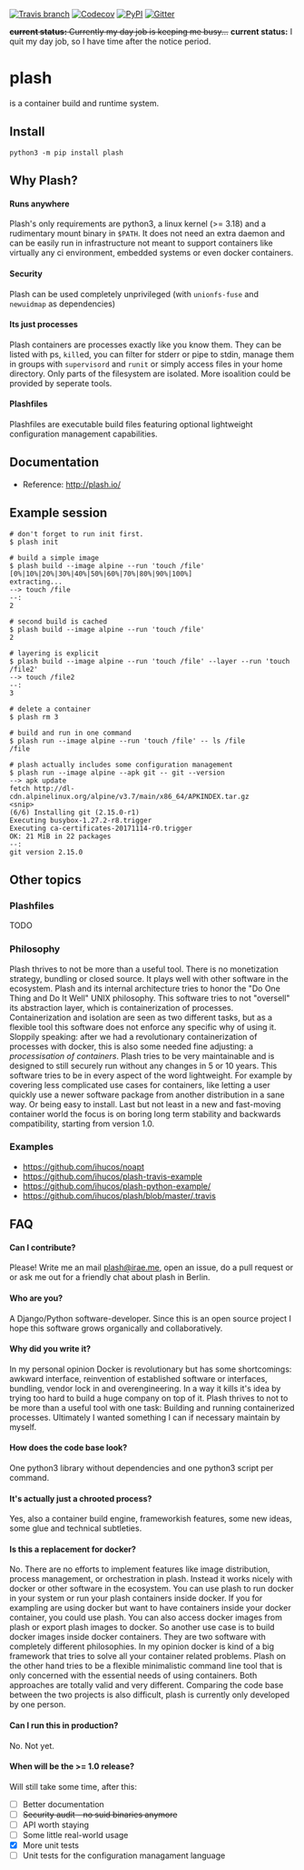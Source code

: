 [![Travis branch](https://img.shields.io/travis/ihucos/plash/master.svg?style=flat-square)](https://travis-ci.org/ihucos/plash#)
[![Codecov](https://img.shields.io/codecov/c/github/ihucos/plash.svg?style=flat-square)](http://plash.io/htmlcov/)
[![PyPI](https://img.shields.io/pypi/v/plash.svg?style=flat-square)](https://pypi.org/project/plash/)
[![Gitter](https://img.shields.io/gitter/room/nwjs/nw.js.svg?style=flat-square)](https://gitter.im/plash-containers)

~~**current status:** Currently my day job is keeping me busy...~~
**current status:** I quit my day job, so I have time after the notice period.



# plash
is a container build and runtime system.

## Install
```
python3 -m pip install plash
```

## Why Plash?

#### Runs anywhere
Plash's only requirements are python3, a linux kernel (>= 3.18) and a rudimentary mount binary in `$PATH`. It does not need an extra daemon and can be easily run in infrastructure not meant to support containers like virtually any ci environment, embedded systems or even docker containers.

#### Security
Plash can be used completely unprivileged (with `unionfs-fuse` and `newuidmap` as dependencies)

#### Its just processes
Plash containers are processes exactly like you know them. They can be listed with ps, `kill`ed, you can filter for stderr or pipe to stdin, manage them in groups with `supervisord` and `runit` or simply access files in your home directory. Only parts of the filesystem are isolated. More isoalition could be provided by seperate tools.

#### Plashfiles
Plashfiles are executable build files featuring optional lightweight configuration management capabilities.

## Documentation
* Reference: http://plash.io/

## Example session

```
# don't forget to run init first.
$ plash init

# build a simple image
$ plash build --image alpine --run 'touch /file'
[0%|10%|20%|30%|40%|50%|60%|70%|80%|90%|100%]
extracting...
--> touch /file
--:
2

# second build is cached
$ plash build --image alpine --run 'touch /file'
2

# layering is explicit
$ plash build --image alpine --run 'touch /file' --layer --run 'touch /file2'
--> touch /file2
--:
3

# delete a container
$ plash rm 3

# build and run in one command
$ plash run --image alpine --run 'touch /file' -- ls /file
/file

# plash actually includes some configuration management
$ plash run --image alpine --apk git -- git --version
--> apk update
fetch http://dl-cdn.alpinelinux.org/alpine/v3.7/main/x86_64/APKINDEX.tar.gz
<snip>
(6/6) Installing git (2.15.0-r1)
Executing busybox-1.27.2-r8.trigger
Executing ca-certificates-20171114-r0.trigger
OK: 21 MiB in 22 packages
--:
git version 2.15.0
```

## Other topics

### Plashfiles
TODO

### Philosophy
Plash thrives to not be more than a useful tool. There is no monetization strategy, bundling or closed source. It plays well with other software in the ecosystem. Plash and its internal architecture tries to honor the "Do One Thing and Do It Well" UNIX philosophy. This software tries to not "oversell" its abstraction layer, which is containerization of processes. Containerization and isolation are seen as two different tasks, but as a flexible tool this software does not enforce any specific why of using it. Sloppily speaking: after we had a revolutionary containerization of processes with docker, this is also some needed fine adjusting: a *processisation of containers*.
Plash tries to be very maintainable and is designed to still securely run without any changes in 5 or 10 years. This software tries to be in every aspect of the word lightweight. For example by covering less complicated use cases for
containers, like letting a user quickly use a newer software package from another distribution in a sane way. Or being easy to install. Last but not least in a new and fast-moving container world the focus is on boring long term stability and backwards compatibility, starting from version 1.0.

### Examples
* https://github.com/ihucos/noapt
* https://github.com/ihucos/plash-travis-example
* https://github.com/ihucos/plash-python-example/
* https://github.com/ihucos/plash/blob/master/.travis

## FAQ

#### Can I contribute?
Please! Write me an mail plash@irae.me, open an issue, do a pull request or or ask me out for a friendly chat about plash in Berlin.

#### Who are you?
A Django/Python software-developer. Since this is an open source project I hope this software grows organically and collaboratively.

#### Why did you write it?
In my personal opinion Docker is revolutionary but has some shortcomings: awkward interface, reinvention of established software or interfaces, bundling, vendor lock in and overengineering. In a way it kills it's idea by trying too hard to build a huge company on top of it. Plash thrives to not to be more than a useful tool with one task: Building and running containerized processes. Ultimately I wanted something I can if necessary maintain by myself.

#### How does the code base look?
One python3 library without dependencies and one python3 script per command.

#### It's actually just a chrooted process?
Yes, also a container build engine, frameworkish features, some new ideas, some glue and technical subtleties.

#### Is this a replacement for docker?
No. There are no efforts to implement features like image distribution, process management, or orchestration in plash.  Instead it works nicely with docker or other software in the ecosystem. You can use plash to run docker in your system or run your plash containers inside docker. If you for exampling are using docker but want to have containers inside your docker container, you could use plash. You can also access docker images from plash or export plash images to docker. So another use case is to build docker images inside docker containers. They are two software with completely different philosophies. In my opinion docker is kind of a big framework that tries to solve all your container related problems. Plash on the other hand tries to be a flexible minimalistic command line tool that is only concerned with the essential needs of using containers. Both approaches are totally valid and very different. Comparing the code base between the two projects is also difficult, plash is currently only developed by one person.

#### Can I run this in production?
No. Not yet.

#### When will be the >= 1.0 release?
Will still take some time, after this:
- [ ] Better documentation
- [ ] ~~Security audit - no suid binaries anymore~~
- [ ] API worth staying
- [ ] Some little real-world usage
- [X] More unit tests
- [ ] Unit tests for the configuration managament language 
